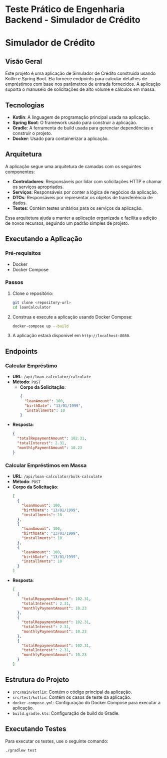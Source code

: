 # Teste Prático de Engenharia Backend - Simulador de Crédito

# Simulador de Crédito

## Visão Geral

Este projeto é uma aplicação de Simulador de Crédito construída usando Kotlin e Spring Boot. Ela fornece endpoints para calcular detalhes de empréstimos com base nos parâmetros de entrada fornecidos. A aplicação suporta o manuseio de solicitações de alto volume e cálculos em massa.

## Tecnologias

- **Kotlin**: A linguagem de programação principal usada na aplicação.
- **Spring Boot**: O framework usado para construir a aplicação.
- **Gradle**: A ferramenta de build usada para gerenciar dependências e construir o projeto.
- **Docker**: Usado para containerizar a aplicação.

## Arquitetura

A aplicação segue uma arquitetura de camadas com os seguintes componentes:

- **Controladores**: Responsáveis por lidar com solicitações HTTP e chamar os serviços apropriados.
- **Serviços**: Responsáveis por conter a lógica de negócios da aplicação.
- **DTOs**: Responsáveis por representar os objetos de transferência de dados.
- **Testes**: Contém testes unitários para os serviços da aplicação.

Essa arquitetura ajuda a manter a aplicação organizada e facilita a adição de novos recursos,
seguindo um padrão simples de projeto.

## Executando a Aplicação

### Pré-requisitos

- Docker
- Docker Compose

### Passos

1. Clone o repositório:
    ```sh
    git clone <repository-url>
    cd loanCalculator
    ```

2. Construa e execute a aplicação usando Docker Compose:
    ```sh
    docker-compose up --build
    ```

3. A aplicação estará disponível em `http://localhost:8080`.

## Endpoints

### Calcular Empréstimo

- **URL**: `/api/loan-calculator/calculate`
- **Método**: `POST`
  - **Corpo da Solicitação**:
      ```json
      {
        "loanAmount": 100,
        "birthDate": "13/01/1999",
        "installments": 10
      }
      ```
- **Resposta**:
    ```json
    {
      "totalRepaymentAmount": 102.31,
      "totalInterest": 2.31,
      "monthlyPaymentAmount": 10.23
    }
    ```

### Calcular Empréstimos em Massa

- **URL**: `/api/loan-calculator/bulk-calculate`
- **Método**: `POST`
- **Corpo da Solicitação**:
    ```json
    [
	  {
        "loanAmount": 100,
        "birthDate": "13/01/1999",
        "installments": 10
	  },
	  {
        "loanAmount": 100,
        "birthDate": "13/01/1999",
        "installments": 10
	  },
	  {
        "loanAmount": 100,
        "birthDate": "13/01/1999",
        "installments": 10
	  }
    ]
    ```
- **Resposta**:
    ```json
    [
      {
        "totalRepaymentAmount": 102.31,
        "totalInterest": 2.31,
        "monthlyPaymentAmount": 10.23
      },
      {
        "totalRepaymentAmount": 102.31,
        "totalInterest": 2.31,
        "monthlyPaymentAmount": 10.23
      },
      {
        "totalRepaymentAmount": 102.31,
        "totalInterest": 2.31,
        "monthlyPaymentAmount": 10.23
      }
    ]
    ```

## Estrutura do Projeto

- `src/main/kotlin`: Contém o código principal da aplicação.
- `src/test/kotlin`: Contém os casos de teste da aplicação.
- `docker-compose.yml`: Configuração do Docker Compose para executar a aplicação.
- `build.gradle.kts`: Configuração de build do Gradle.

## Executando Testes

Para executar os testes, use o seguinte comando:
```sh
./gradlew test
```

